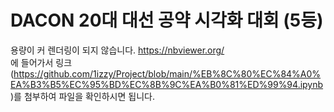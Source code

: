 # DACON 20대 대선 공약 시각화 대회 (5등)
용량이 커 렌더링이 되지 않습니다.
https://nbviewer.org/ <br/>
에 들어가서 링크(https://github.com/1izzy/Project/blob/main/%EB%8C%80%EC%84%A0%EA%B3%B5%EC%95%BD%EC%8B%9C%EA%B0%81%ED%99%94.ipynb)를 첨부하여 파일을 확인하시면 됩니다.
